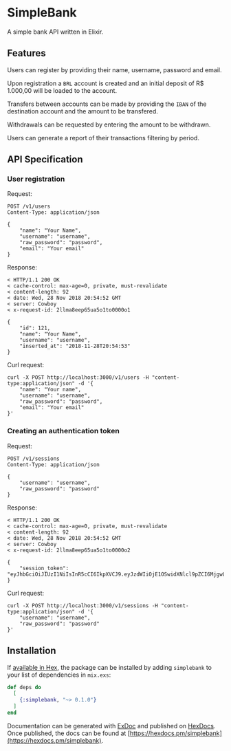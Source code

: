 # SimpleBank

A simple bank API written in Elixir.

## Features

Users can register by providing their name, username, password and email.

Upon registration a `BRL` account is created and an initial deposit of R$ 1.000,00 will be loaded to the account.

Transfers between accounts can be made by providing the `IBAN` of the destination account and the amount to be transfered.

Withdrawals can be requested by entering the amount to be withdrawn.

Users can generate a report of their transactions filtering by period.

## API Specification

### User registration

Request:
```
POST /v1/users
Content-Type: application/json

{
	"name": "Your Name",
	"username": "username",
	"raw_password": "password",
	"email": "Your email"
}
```

Response:
```
< HTTP/1.1 200 OK
< cache-control: max-age=0, private, must-revalidate
< content-length: 92
< date: Wed, 28 Nov 2018 20:54:52 GMT
< server: Cowboy
< x-request-id: 2llma8eep65ua5o1to0000o1

{
	"id": 121,
	"name": "Your Name",
	"username": "username",
	"inserted_at": "2018-11-28T20:54:53"
}
```

Curl request:
```
curl -X POST http://localhost:3000/v1/users -H "content-type:application/json" -d '{
    "name": "Your name",
    "username": "username",
    "raw_password": "password",
    "email": "Your email"
}'
```

### Creating an authentication token

Request:
```
POST /v1/sessions
Content-Type: application/json

{
	"username": "username",
	"raw_password": "password"
}
```

Response:
```
< HTTP/1.1 200 OK
< cache-control: max-age=0, private, must-revalidate
< content-length: 92
< date: Wed, 28 Nov 2018 20:54:52 GMT
< server: Cowboy
< x-request-id: 2llma8eep65ua5o1to0000o2

{
	"session_token": "eyJhbGciOiJIUzI1NiIsInR5cCI6IkpXVCJ9.eyJzdWIiOjE1OSwidXNlcl9pZCI6MjgwLCJleHAiOjE1NDM0NTk4ODcsImlhdCI6MTU0MzQ1MjY4NywianRpIjoiMmxsbjQya2kwcnNwOHB2b3FjMDAwMDEyIiwibmJmIjoxNTQzNDUyNjg3fQ.HxdfL0ez9tEK9UXPWaAG598BBW5d7MfPdb4wok5qtG0"
}
```

Curl request:
```
curl -X POST http://localhost:3000/v1/sessions -H "content-type:application/json" -d '{
    "username": "username",
    "raw_password": "password"
}'
```


## Installation

If [available in Hex](https://hex.pm/docs/publish), the package can be installed
by adding `simplebank` to your list of dependencies in `mix.exs`:

```elixir
def deps do
  [
    {:simplebank, "~> 0.1.0"}
  ]
end
```

Documentation can be generated with [ExDoc](https://github.com/elixir-lang/ex_doc)
and published on [HexDocs](https://hexdocs.pm). Once published, the docs can
be found at [https://hexdocs.pm/simplebank](https://hexdocs.pm/simplebank).

